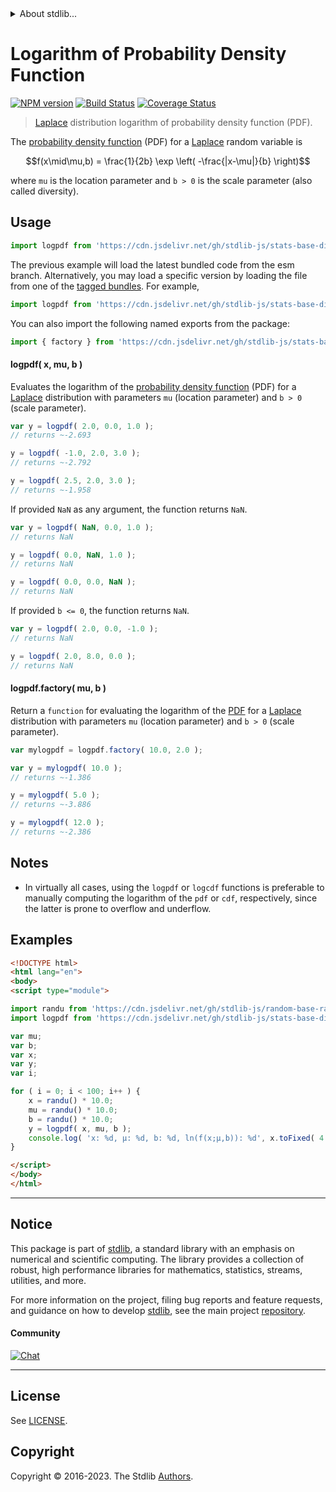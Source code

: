 <!--

@license Apache-2.0

Copyright (c) 2018 The Stdlib Authors.

Licensed under the Apache License, Version 2.0 (the "License");
you may not use this file except in compliance with the License.
You may obtain a copy of the License at

   http://www.apache.org/licenses/LICENSE-2.0

Unless required by applicable law or agreed to in writing, software
distributed under the License is distributed on an "AS IS" BASIS,
WITHOUT WARRANTIES OR CONDITIONS OF ANY KIND, either express or implied.
See the License for the specific language governing permissions and
limitations under the License.

-->


<details>
  <summary>
    About stdlib...
  </summary>
  <p>We believe in a future in which the web is a preferred environment for numerical computation. To help realize this future, we've built stdlib. stdlib is a standard library, with an emphasis on numerical and scientific computation, written in JavaScript (and C) for execution in browsers and in Node.js.</p>
  <p>The library is fully decomposable, being architected in such a way that you can swap out and mix and match APIs and functionality to cater to your exact preferences and use cases.</p>
  <p>When you use stdlib, you can be absolutely certain that you are using the most thorough, rigorous, well-written, studied, documented, tested, measured, and high-quality code out there.</p>
  <p>To join us in bringing numerical computing to the web, get started by checking us out on <a href="https://github.com/stdlib-js/stdlib">GitHub</a>, and please consider <a href="https://opencollective.com/stdlib">financially supporting stdlib</a>. We greatly appreciate your continued support!</p>
</details>

# Logarithm of Probability Density Function

[![NPM version][npm-image]][npm-url] [![Build Status][test-image]][test-url] [![Coverage Status][coverage-image]][coverage-url] <!-- [![dependencies][dependencies-image]][dependencies-url] -->

> [Laplace][laplace-distribution] distribution logarithm of probability density function (PDF).

<section class="intro">

The [probability density function][pdf] (PDF) for a [Laplace][laplace-distribution] random variable is

<!-- <equation class="equation" label="eq:laplace_pdf" align="center" raw="f(x\mid\mu,b) = \frac{1}{2b} \exp \left( -\frac{|x-\mu|}{b} \right)" alt="Probability density function (PDF) for a Laplace distribution."> -->

```math
f(x\mid\mu,b) = \frac{1}{2b} \exp \left( -\frac{|x-\mu|}{b} \right)
```

<!-- <div class="equation" align="center" data-raw-text="f(x\mid\mu,b) = \frac{1}{2b} \exp \left( -\frac{|x-\mu|}{b} \right)" data-equation="eq:laplace_pdf">
    <img src="https://cdn.jsdelivr.net/gh/stdlib-js/stdlib@591cf9d5c3a0cd3c1ceec961e5c49d73a68374cb/lib/node_modules/@stdlib/stats/base/dists/laplace/logpdf/docs/img/equation_laplace_pdf.svg" alt="Probability density function (PDF) for a Laplace distribution.">
    <br>
</div> -->

<!-- </equation> -->

where `mu` is the location parameter and `b > 0` is the scale parameter (also called diversity).

</section>

<!-- /.intro -->



<section class="usage">

## Usage

```javascript
import logpdf from 'https://cdn.jsdelivr.net/gh/stdlib-js/stats-base-dists-laplace-logpdf@esm/index.mjs';
```
The previous example will load the latest bundled code from the esm branch. Alternatively, you may load a specific version by loading the file from one of the [tagged bundles](https://github.com/stdlib-js/stats-base-dists-laplace-logpdf/tags). For example,

```javascript
import logpdf from 'https://cdn.jsdelivr.net/gh/stdlib-js/stats-base-dists-laplace-logpdf@v0.1.1-esm/index.mjs';
```

You can also import the following named exports from the package:

```javascript
import { factory } from 'https://cdn.jsdelivr.net/gh/stdlib-js/stats-base-dists-laplace-logpdf@esm/index.mjs';
```

#### logpdf( x, mu, b )

Evaluates the logarithm of the [probability density function][pdf] (PDF) for a [Laplace][laplace-distribution] distribution with parameters `mu` (location parameter) and `b > 0` (scale parameter).

```javascript
var y = logpdf( 2.0, 0.0, 1.0 );
// returns ~-2.693

y = logpdf( -1.0, 2.0, 3.0 );
// returns ~-2.792

y = logpdf( 2.5, 2.0, 3.0 );
// returns ~-1.958
```

If provided `NaN` as any argument, the function returns `NaN`.

```javascript
var y = logpdf( NaN, 0.0, 1.0 );
// returns NaN

y = logpdf( 0.0, NaN, 1.0 );
// returns NaN

y = logpdf( 0.0, 0.0, NaN );
// returns NaN
```

If provided `b <= 0`, the function returns `NaN`.

```javascript
var y = logpdf( 2.0, 0.0, -1.0 );
// returns NaN

y = logpdf( 2.0, 8.0, 0.0 );
// returns NaN
```

#### logpdf.factory( mu, b )

Return a `function` for evaluating the logarithm of the [PDF][pdf] for a [Laplace][laplace-distribution] distribution with parameters `mu` (location parameter) and `b > 0` (scale parameter).

```javascript
var mylogpdf = logpdf.factory( 10.0, 2.0 );

var y = mylogpdf( 10.0 );
// returns ~-1.386

y = mylogpdf( 5.0 );
// returns ~-3.886

y = mylogpdf( 12.0 );
// returns ~-2.386
```

</section>

<!-- /.usage -->

<section class="notes">

## Notes

-   In virtually all cases, using the `logpdf` or `logcdf` functions is preferable to manually computing the logarithm of the `pdf` or `cdf`, respectively, since the latter is prone to overflow and underflow.

</section>

<!-- /.notes -->

<section class="examples">

## Examples

<!-- eslint no-undef: "error" -->

```html
<!DOCTYPE html>
<html lang="en">
<body>
<script type="module">

import randu from 'https://cdn.jsdelivr.net/gh/stdlib-js/random-base-randu@esm/index.mjs';
import logpdf from 'https://cdn.jsdelivr.net/gh/stdlib-js/stats-base-dists-laplace-logpdf@esm/index.mjs';

var mu;
var b;
var x;
var y;
var i;

for ( i = 0; i < 100; i++ ) {
    x = randu() * 10.0;
    mu = randu() * 10.0;
    b = randu() * 10.0;
    y = logpdf( x, mu, b );
    console.log( 'x: %d, µ: %d, b: %d, ln(f(x;µ,b)): %d', x.toFixed( 4 ), mu.toFixed( 4 ), b.toFixed( 4 ), y.toFixed( 4 ) );
}

</script>
</body>
</html>
```

</section>

<!-- /.examples -->

<!-- Section for related `stdlib` packages. Do not manually edit this section, as it is automatically populated. -->

<section class="related">

</section>

<!-- /.related -->

<!-- Section for all links. Make sure to keep an empty line after the `section` element and another before the `/section` close. -->


<section class="main-repo" >

* * *

## Notice

This package is part of [stdlib][stdlib], a standard library with an emphasis on numerical and scientific computing. The library provides a collection of robust, high performance libraries for mathematics, statistics, streams, utilities, and more.

For more information on the project, filing bug reports and feature requests, and guidance on how to develop [stdlib][stdlib], see the main project [repository][stdlib].

#### Community

[![Chat][chat-image]][chat-url]

---

## License

See [LICENSE][stdlib-license].


## Copyright

Copyright &copy; 2016-2023. The Stdlib [Authors][stdlib-authors].

</section>

<!-- /.stdlib -->

<!-- Section for all links. Make sure to keep an empty line after the `section` element and another before the `/section` close. -->

<section class="links">

[npm-image]: http://img.shields.io/npm/v/@stdlib/stats-base-dists-laplace-logpdf.svg
[npm-url]: https://npmjs.org/package/@stdlib/stats-base-dists-laplace-logpdf

[test-image]: https://github.com/stdlib-js/stats-base-dists-laplace-logpdf/actions/workflows/test.yml/badge.svg?branch=v0.1.1
[test-url]: https://github.com/stdlib-js/stats-base-dists-laplace-logpdf/actions/workflows/test.yml?query=branch:v0.1.1

[coverage-image]: https://img.shields.io/codecov/c/github/stdlib-js/stats-base-dists-laplace-logpdf/main.svg
[coverage-url]: https://codecov.io/github/stdlib-js/stats-base-dists-laplace-logpdf?branch=main

<!--

[dependencies-image]: https://img.shields.io/david/stdlib-js/stats-base-dists-laplace-logpdf.svg
[dependencies-url]: https://david-dm.org/stdlib-js/stats-base-dists-laplace-logpdf/main

-->

[chat-image]: https://img.shields.io/gitter/room/stdlib-js/stdlib.svg
[chat-url]: https://app.gitter.im/#/room/#stdlib-js_stdlib:gitter.im

[stdlib]: https://github.com/stdlib-js/stdlib

[stdlib-authors]: https://github.com/stdlib-js/stdlib/graphs/contributors

[umd]: https://github.com/umdjs/umd
[es-module]: https://developer.mozilla.org/en-US/docs/Web/JavaScript/Guide/Modules

[deno-url]: https://github.com/stdlib-js/stats-base-dists-laplace-logpdf/tree/deno
[umd-url]: https://github.com/stdlib-js/stats-base-dists-laplace-logpdf/tree/umd
[esm-url]: https://github.com/stdlib-js/stats-base-dists-laplace-logpdf/tree/esm
[branches-url]: https://github.com/stdlib-js/stats-base-dists-laplace-logpdf/blob/main/branches.md

[stdlib-license]: https://raw.githubusercontent.com/stdlib-js/stats-base-dists-laplace-logpdf/main/LICENSE

[laplace-distribution]: https://en.wikipedia.org/wiki/Laplace_distribution

[pdf]: https://en.wikipedia.org/wiki/Probability_density_function

</section>

<!-- /.links -->
